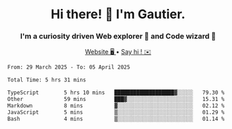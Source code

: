 <h1 align="center">Hi there! 👋 I'm Gautier.</h1>
<h3 align="center">I'm a curiosity driven Web explorer 🚀 and Code wizard 🧙</h3>

<p align="center">
  <a href="https://xisabla.github.io/">Website 🖥️ </a> •
  <a href="mailto:xisabla.dev@gmail.com">Say hi ! ✉️</a>
</p>

<!--START_SECTION:waka-->

```txt
From: 29 March 2025 - To: 05 April 2025

Total Time: 5 hrs 31 mins

TypeScript        5 hrs 10 mins   ███████████████████▓░░░░░   79.30 %
Other             59 mins         ███▓░░░░░░░░░░░░░░░░░░░░░   15.31 %
Markdown          8 mins          ▓░░░░░░░░░░░░░░░░░░░░░░░░   02.12 %
JavaScript        5 mins          ▒░░░░░░░░░░░░░░░░░░░░░░░░   01.29 %
Bash              4 mins          ▒░░░░░░░░░░░░░░░░░░░░░░░░   01.14 %
```

<!--END_SECTION:waka-->
